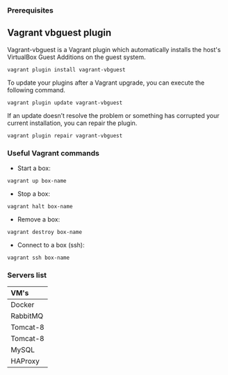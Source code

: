 ### Prerequisites

## Vagrant vbguest plugin

Vagrant-vbguest is a Vagrant plugin which automatically installs the host's VirtualBox Guest Additions on the guest system.

```
vagrant plugin install vagrant-vbguest
```

To update your plugins after a Vagrant upgrade, you can execute the following command.
```
vagrant plugin update vagrant-vbguest
```

If an update doesn’t resolve the problem or something has corrupted your current installation, you can repair the plugin.
```
vagrant plugin repair vagrant-vbguest
```

### Useful Vagrant commands

* Start a box:
```
vagrant up box-name
```
* Stop a box:   
```
vagrant halt box-name
```
* Remove a box:
```
vagrant destroy box-name
```
* Connect to a box (ssh):
```
vagrant ssh box-name
```

### Servers list

|VM's|
|:-------------- |
|Docker|
|RabbitMQ|
|Tomcat-8|
|Tomcat-8|
|MySQL|
|HAProxy|
